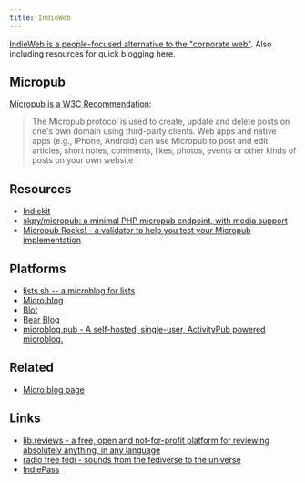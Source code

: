 ```yaml
---
title: IndieWeb
---
```


[IndieWeb is a people-focused alternative to the "corporate web"](https://indieweb.org/). Also including resources for quick blogging here.

## Micropub

[Micropub is a W3C Recommendation](https://www.w3.org/TR/micropub/#w3c-recommendation-23-may-2017):

> The Micropub protocol is used to create, update and delete posts on one's own domain using third-party clients. Web apps and native apps (e.g., iPhone, Android) can use Micropub to post and edit articles, short notes, comments, likes, photos, events or other kinds of posts on your own website

## Resources

- [Indiekit](https://getindiekit.com/)
- [skpy/micropub: a minimal PHP micropub endpoint, with media support](https://github.com/skpy/micropub)
- [Micropub Rocks! - a validator to help you test your Micropub implementation](https://micropub.rocks/)

## Platforms

- [lists.sh -- a microblog for lists](https://lists.sh/)
- [Micro.blog](https://micro.blog/)
- [Blot](https://blot.im/)
- [Bear Blog](https://bearblog.dev/)
- [microblog.pub - A self-hosted, single-user, ActivityPub powered microblog.](https://docs.microblog.pub/)

## Related

- [Micro.blog page](/indieweb/microblog)

## Links

- [lib.reviews - a free, open and not-for-profit platform for reviewing absolutely anything, in any language](https://lib.reviews/)
- [radio free fedi - sounds from the fediverse to the universe](https://party.radiofreefedi.net/)
- [IndiePass](https://indiepass.app/)